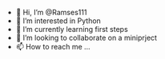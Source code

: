 - 👋 Hi, I’m @Ramses111
- 👀 I’m interested in Python
- 🌱 I’m currently learning first steps
- 💞️ I’m looking to collaborate on a miniprject
- 📫 How to reach me ...

<!---
Ramses111/Ramses111 is a ✨ special ✨ repository because its `README.md` (this file) appears on your GitHub profile.
You can click the Preview link to take a look at your changes.
--->
